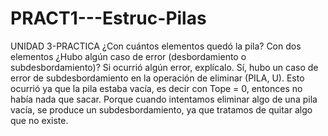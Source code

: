 # PRACT1---Estruc-Pilas
UNIDAD 3-PRACTICA
¿Con cuántos elementos quedó la pila? Con dos elementos
¿Hubo algún caso de error (desbordamiento o subdesbordamiento)? Si ocurrió algún error, explícalo.
Sí, hubo un caso de error de subdesbordamiento en la operación  de eliminar (PILA, U). Esto ocurrió ya que la pila estaba vacía, es decir con Tope = 0, entonces no había nada que sacar. Porque cuando intentamos eliminar algo de una pila vacía, se produce un subdesbordamiento, ya que tratamos de quitar algo que no existe.
